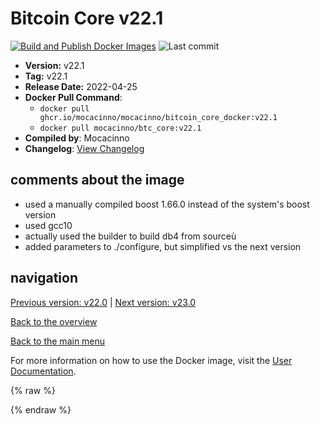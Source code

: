 # Bitcoin Core v22.1

[![Build and Publish Docker Images](https://github.com/mocacinno/bitcoin_core_docker/actions/workflows/build-and-publish.yml/badge.svg?branch=v22.1)](https://github.com/mocacinno/bitcoin_core_docker/actions/workflows/build-and-publish.yml)
![Last commit](https://badgen.net/github/last-commit/mocacinno/bitcoin_core_docker/v22.1)

- **Version:** v22.1
- **Tag:** v22.1
- **Release Date:** 2022-04-25
- **Docker Pull Command**:
  - `docker pull ghcr.io/mocacinno/mocacinno/bitcoin_core_docker:v22.1`
  - `docker pull mocacinno/btc_core:v22.1`
- **Compiled by**: Mocacinno
- **Changelog**: [View Changelog](https://github.com/bitcoin/bitcoin/blob/v22.1/doc/release-notes.md)

## comments about the image

- used a manually compiled boost 1.66.0 instead of the system's boost version
- used gcc10
- actually used the builder to build db4 from sourceù
- added parameters to ./configure, but simplified vs the next version

## navigation

[Previous version: v22.0](./v22.0.md) | [Next version: v23.0](./v23.0.md)

[Back to the overview](./Readme.md)

[Back to the main menu](../Readme.md)

For more information on how to use the Docker image, visit the [User Documentation](../userdocs/Readme.md).

<!-- Google tag (gtag.js) -->
{% raw %}
<script async src="https://www.googletagmanager.com/gtag/js?id=G-BPC6NC6FF9"></script>
<script>
  window.dataLayer = window.dataLayer || [];
  function gtag(){dataLayer.push(arguments);}
  gtag('js', new Date());
  gtag('config', 'G-BPC6NC6FF9');
</script>
{% endraw %}
